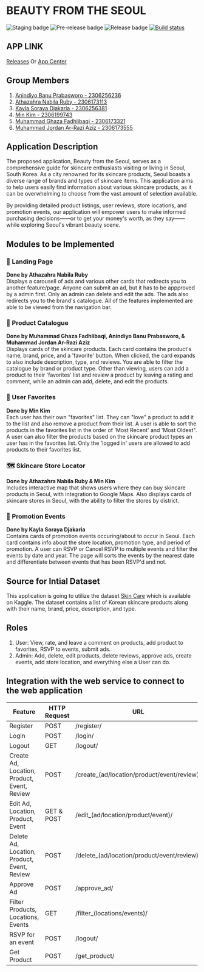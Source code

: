 # BEAUTY FROM THE SEOUL
![Staging badge](https://github.com/K5-KKI24-PBP/BeautyFromTheSeoul-Mobile/actions/workflows/staging.yml/badge.svg)
![Pre-release badge](https://github.com/K5-KKI24-PBP/BeautyFromTheSeoul-Mobile/actions/workflows/pre-release.yml/badge.svg)
![Release badge](https://github.com/K5-KKI24-PBP/BeautyFromTheSeoul-Mobile/actions/workflows/release.yml/badge.svg)
[![Build status](https://build.appcenter.ms/v0.1/apps/ace5c164-9e59-4ef5-987d-55af58bd9bd4/branches/main/badge)](https://appcenter.ms)
## APP LINK
[Releases](https://github.com/K5-KKI24-PBP/BeautyFromTheSeoul-Mobile/releases)
Or
[App Center](https://install.appcenter.ms/orgs/beautyfromtheseoul/apps/beautyfromtheseoul-mobile/distribution_groups/public)
## Group Members
1. [Anindiyo Banu Prabasworo - 2306256236](https://github.com/skibidiyo)
2. [Athazahra Nabila Ruby - 2306173113](https://github.com/thataruby)
3. [Kayla Soraya Djakaria - 2306256381](https://github.com/luticakep)
4. [Min Kim - 2306199743](https://github.com/wuyu0107)
5. [Muhammad Ghaza Fadhlibaqi - 2306173321](https://github.com/GhazaFadhlilbaqi)
6. [Muhammad Jordan Ar-Razi Aziz - 2306173555](https://github.com/jordanaziz18)

## Application Description
The proposed application, Beauty from the Seoul, serves as a comprehensive guide for skincare enthusiasts visiting or living in Seoul, South Korea. As a city renowned for its skincare products, Seoul boasts a diverse range of brands and types of skincare items. This application aims to help users easily find information about various skincare products, as it can be overwhelming to choose from the vast amount of selection available.

By providing detailed product listings, user reviews, store locations, and promotion events, our application will empower users to make informed purchasing decisions——or to get your money's worth, as they say——while exploring Seoul's vibrant beauty scene.

## Modules to be Implemented
### 📜 Landing Page
**Done by Athazahra Nabila Ruby**  
Displays a carousell of ads and various other cards that redirects you to another feature/page. Anyone can submit an ad, but it has to be appproved by a admin first. Only an admin can delete and edit the ads. The ads also redirects you to the brand's catalogue. All of the features implemented are able to be viewed from the navigation bar.

### 🧼 Product Catalogue  
**Done by Muhammad Ghaza Fadhlibaqi, Anindiyo Banu Prabasworo, & Muhammad Jordan Ar-Razi Aziz**  
Displays cards of the skincare products. Each card contains the product's name, brand, price, and a 'favorite' button. When clicked, the card expands to also include description, type, and reviews. You are able to filter the catalogue by brand or product type. Other than viewing, users can add a product to their 'favorites' list and review a product by leaving a rating and comment, while an admin can add, delete, and edit the products.

### 💌 User Favorites  
**Done by Min Kim**  
Each user has their own "favorites" list. They can "love" a product to add it to the list and also remove a product from their list. A user is able to sort the products in the favorites list in the order of 'Most Recent' and 'Most Oldest". A user can also filter the products based on the skincare product types an user has in the favorites list. Only the 'logged in' users are allowed to add products to their favorites list. 

### 🗺️ Skincare Store Locator
**Done by Athazahra Nabila Ruby & Min Kim**  
Includes interactive map that shows users where they can buy skincare products in Seoul, with integration to Google Maps. Also displays cards of skincare stores in Seoul, with the ability to filter the stores by district.

### 📆 Promotion Events
**Done by Kayla Soraya Djakaria**  
Contains cards of promotion events occuring/about to occur in Seoul. Each card contains info about the store location, promotion type, and period of promotion. A user can RSVP or Cancel RSVP to multiple events and filter the events by date and year. The page will sorts the events by the nearest date and differentiate between events that has been RSVP'd and not.

## Source for Intial Dataset
This application is going to utilize the dataset [Skin Care](https://www.kaggle.com/datasets/taniadh/skin-care?resource=download) which is available on Kaggle. The dataset contains a list of Korean skincare products along with their name, brand, price, description, and type.

## Roles
1. User: View, rate, and leave a comment on products, add product to favorites, RSVP to events, submit ads.
2. Admin: Add, delete, edit products, delete reviews, approve ads, create events, add store location, and everything else a User can do.

## Integration with the web service to connect to the web application 
| Feature | HTTP Request | URL |
| ------------- | ------------- | ------------- |
| Register | POST | /register/ |
| Login | POST | /login/ |
| Logout | GET | /logout/ |
| Create Ad, Location, Product, Event, Review | POST | /create_(ad/location/product/event/review)/ |
| Edit Ad, Location, Product, Event | GET & POST | /edit_(ad/location/product/event)/ |
| Delete Ad, Location, Product, Event, Review | POST | /delete_(ad/location/product/event/review)/ |
| Approve Ad | POST | /approve_ad/ |
| Filter Products, Locations, Events | GET | /filter_(locations/events)/ |
| RSVP for an event | POST | /logout/ |
| Get Product | POST | /get_product/ |

